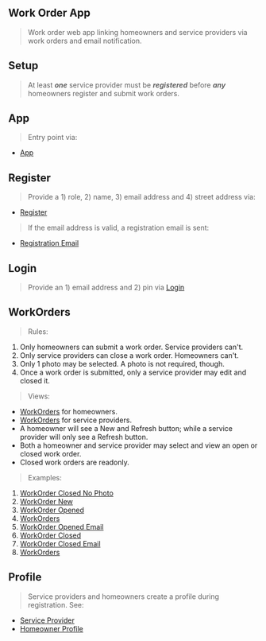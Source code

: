 Work Order App
--------------
>Work order web app linking homeowners and service providers via work orders and email notification.

Setup
-----
>At least ***one*** service provider must be ***registered*** before ***any*** homeowners register and submit work orders.

App
---
>Entry point via:
* [App](../doc/app/app.png)

Register
--------
>Provide a 1) role, 2) name, 3) email address and 4) street address via:
* [Register](../doc/app/register.png)
>If the email address is valid, a registration email is sent:
* [Registration Email](../doc/app/register.email.png)

Login
-----
>Provide an 1) email address and 2) pin via [Login](../doc/app/login.png)

WorkOrders
----------
>Rules:
1. Only homeowners can submit a work order. Service providers can't.
2. Only service providers can close a work order. Homeowners can't.
3. Only 1 photo may be selected. A photo is not required, though.
4. Once a work order is submitted, only a service provider may edit and closed it.
>Views:
* [WorkOrders](../doc/4.work.orders.homeowner.png) for homeowners.
* [WorkOrders](../doc/5.work.orders.service.provider.png) for service providers.
* A homeowner will see a New and Refresh button; while a service provider will only see a Refresh button.
* Both a homeowner and service provider may select and view an open or closed work order.
* Closed work orders are readonly.
>Examples:
1. [WorkOrder Closed No Photo](../doc/6.work.order.service.provider.no.photo.png)
2. [WorkOrder New](../doc/7.work.order.new.homeowner.png)
3. [WorkOrder Opened](../doc/8.work.order.opened.homeowner.png)
4. [WorkOrders](../doc/9.work.orders.opened.homeowner.png)
5. [WorkOrder Opened Email](../doc/10.work.order.opened.email.png)
6. [WorkOrder Closed](../doc/11.work.order.closed.by.service.provider.png)
7. [WorkOrder Closed Email](../doc/12.work.order.closed.email.png)
8. [WorkOrders](../doc/13.work.orders.closed.png)

Profile
-------
>Service providers and homeowners create a profile during registration. See:
* [Service Provider](../doc/profile/profile.service.provider.png)
* [Homeowner Profile](../doc/profile/profile.homeowner.png)